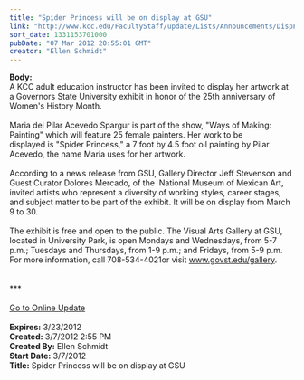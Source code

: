 ```yaml
---
title: "Spider Princess will be on display at GSU"
link: "http://www.kcc.edu/FacultyStaff/update/Lists/Announcements/DispForm.aspx?ID=630"
sort_date: 1331153701000
pubDate: "07 Mar 2012 20:55:01 GMT"
creator: "Ellen Schmidt"
---
```


<div><b>Body:</b> <div class="ExternalClassCEA0FA9C201D47A9890D157FA1BB2407">
<div>
<div>A KCC adult education instructor has been invited to display her artwork at a Governors State University exhibit in honor of the 25th anniversary of Women's History Month. </div>
<div> </div>
<div>Maria del Pilar Acevedo Spargur is part of the show, &quot;Ways of Making: Painting&quot; which will feature 25 female painters. Her work to be displayed is &quot;Spider Princess,&quot; a 7 foot by 4.5 foot oil painting by Pilar Acevedo, the name Maria uses for her artwork.</div>
<div> </div>
<div>According to a news release from GSU, Gallery Director Jeff Stevenson and Guest Curator Dolores Mercado, of the  National Museum of Mexican Art, invited artists who represent a diversity of working styles, career stages, and subject matter to be part of the exhibit. It will be on display from March 9 to 30.</div>
<div> </div>
<div>The exhibit is free and open to the public. The Visual Arts Gallery at GSU, located in University Park, is open Mondays and Wednesdays, from 5-7 p.m.; Tuesdays and Thursdays, from 1-9 p.m.; and Fridays, from 5-9 p.m. For more information, call 708-534-4021or visit <a href="http://www.govst.edu/gallery">www.govst.edu/gallery</a>.<br /></div>
<div>
<div>
<div> </div>
<div> </div>
<div>***</div>
<div> </div>
<div><a href="/FacultyStaff/update/Pages/dailyupdate.aspx">Go to Online Update</a></div>
<div> </div></div></div></div></div></div>
<div><b>Expires:</b> 3/23/2012</div>
<div><b>Created:</b> 3/7/2012 2:55 PM</div>
<div><b>Created By:</b> Ellen Schmidt</div>
<div><b>Start Date:</b> 3/7/2012</div>
<div><b>Title:</b> Spider Princess will be on display at GSU</div>

